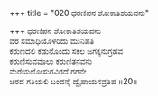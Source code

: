 +++
title = "020 ಧರಣಿಪನ ಶೋಕಾತಿಶಯವನು"

+++
ಧರಣಿಪನ ಶೋಕಾತಿಶಯವನು  
ವರ ಸಮಾಧಿಯೊಳರಿದು ಮುನಿಪತಿ  
ಕರುಣದಲಿ ಕಡುನೊಂದು ಸಕಲ ಜಗಕ್ಕನುಗ್ರಹವ  
ಕರುಣಿಸುವವೊಲು ಕರುಣಿತನವನು  
ಮೆರೆಯಲೋಸುಗವಿರದೆ ಗಗನೇ  
ಚರದ ಗತಿಯಲಿ ಬಂದನೈ ದ್ವೈಪಾಯನವ್ರತಿಪ    ॥20॥